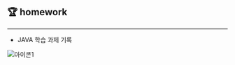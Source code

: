 ## :trophy: homework
***
* JAVA 학습 과제 기록



![아이콘1](https://user-images.githubusercontent.com/105259168/169062538-6bba0fb3-1507-42cc-a9bb-58afcdc57734.png)
